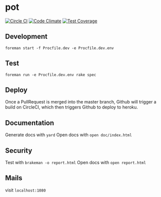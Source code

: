 # pot

[![Circle CI](https://circleci.com/gh/dunyakirkali/pot.png?circle-token=f174742eaf65e547a254e8a3df6d511704ac8ab4)](https://circleci.com/gh/dunyakirkali/pot)
[![Code Climate](https://codeclimate.com/repos/54fc9f43e30ba014cc00061f/badges/c03a260249793e92c75c/gpa.svg)](https://codeclimate.com/repos/54fc9f43e30ba014cc00061f/feed)
[![Test Coverage](https://codeclimate.com/repos/54fc9f43e30ba014cc00061f/badges/c03a260249793e92c75c/coverage.svg)](https://codeclimate.com/repos/54fc9f43e30ba014cc00061f/feed)

## Development

``` foreman start -f Procfile.dev -e Procfile.dev.env ```

## Test

``` foreman run -e Procfile.dev.env rake spec ```

## Deploy

Once a PullRequest is merged into the master branch, Github will trigger a build on CircleCI,
which then triggers Github to deploy to heroku.

## Documentation

Generate docs with ``` yard ```
Open docs with ``` open doc/index.html ```

## Security

Test with ``` brakeman -o report.html ```
Open docs with ``` open report.html ```


## Mails

visit ``` localhost:1080 ```

